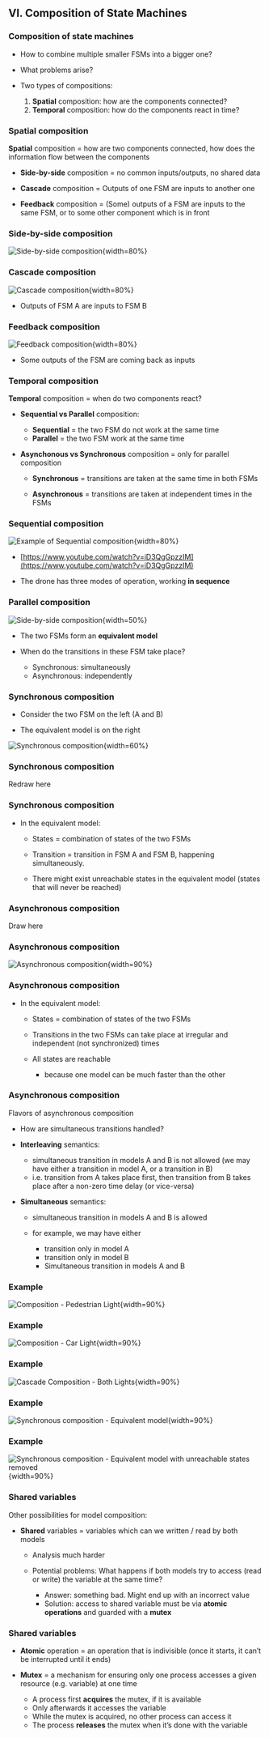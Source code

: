 ## VI. Composition of State Machines

### Composition of state machines

- How to combine multiple smaller FSMs into a bigger one?

- What problems arise?

- Two types of compositions:

  1. **Spatial** composition: how are the components connected?
  2. **Temporal** composition: how do the components react in time?


### Spatial composition

**Spatial** composition = how are two components connected, how does the information flow between the components 

  - **Side-by-side** composition = no common inputs/outputs, no shared data
  
  - **Cascade** composition = Outputs of one FSM are inputs to another one

  - **Feedback** composition = (Some) outputs of a FSM are inputs to the same FSM, or to some other component which is in front

### Side-by-side composition

![Side-by-side composition](fig/Composition_SideBySide.png){width=80%}

### Cascade composition

![Cascade composition](fig/Composition_Cascade.png){width=80%}

- Outputs of FSM A are inputs to FSM B

### Feedback composition

![Feedback composition](fig/Composition_Feedback.png){width=80%}

- Some outputs of the FSM are coming back as inputs

### Temporal composition

**Temporal** composition = when do two components react?

  - **Sequential vs Parallel** composition:

    - **Sequential** = the two FSM do not work at the same time
    - **Parallel** = the two FSM work at the same time
    
  
  - **Asynchonous vs Synchronous** composition = only for parallel composition
    
    - **Synchronous** = transitions are taken at the same time in
both FSMs

    - **Asynchronous** = transitions are taken at independent times in
the FSMs
  
  
### Sequential composition  
  
![Example of Sequential composition](fig/Composition_SequentialExample.png){width=80%}

- [https://www.youtube.com/watch?v=iD3QgGpzzIM](https://www.youtube.com/watch?v=iD3QgGpzzIM)

- The drone has three modes of operation, working **in sequence**


### Parallel composition

![Side-by-side composition](fig/Composition_SideBySide.png){width=50%}

- The two FSMs form an **equivalent model**

- When do the transitions in these FSM take place?

  - Synchronous: simultaneously
  - Asynchronous: independently


### Synchronous composition

- Consider the two FSM on the left (A and B)

- The equivalent model is on the right

![Synchronous composition](fig/Composition_SynchronousExample.png){width=60%}

### Synchronous composition

Redraw here

### Synchronous composition

- In the equivalent model:

  - States = combination of states of the two FSMs
  - Transition = transition in FSM A and FSM B, happening simultaneously.

  - There might exist unreachable states in the equivalent model (states that will never be reached)

### Asynchronous composition

Draw here

### Asynchronous composition

![Asynchronous composition](fig/Composition_AsyncExample.png){width=90%}


### Asynchronous composition

- In the equivalent model:

  - States = combination of states of the two FSMs
  - Transitions in the two FSMs can take place at irregular
and independent (not synchronized) times

  - All states are reachable
    - because one model can be much faster than the other

### Asynchronous composition

Flavors of asynchronous composition

- How are simultaneous transitions handled?
- **Interleaving** semantics:

  - simultaneous transition in models A and B is not allowed (we may
have either a transition in model A, or a transition in B)
  - i.e. transition from A takes place first, then transition from B
takes place after a non-zero time delay (or vice-versa)

- **Simultaneous** semantics:

  - simultaneous transition in models A and B is allowed
  - for example, we may have either
  
    - transition only in model A
    - transition only in model B
    - Simultaneous transition in models A and B


### Example

![Composition - Pedestrian Light](fig/Composition_PedLight.png){width=90%}

### Example

![Composition - Car Light](fig/Composition_CarLight.png){width=90%}

### Example

![Cascade Composition - Both Lights](fig/Composition_PedAndCarLight.png){width=90%}

### Example

![Synchronous composition - Equivalent model](fig/Composition_PedAndCarLightSync1.png){width=90%}

### Example

![Synchronous composition - Equivalent model with unreachable states removed](fig/Composition_PedAndCarLightSync1.png){width=90%}

### Shared variables

Other possibilities for model composition:

- **Shared** variables = variables which can we written / read by both models

  - Analysis much harder
  - Potential problems:  What happens if both models try to access (read or write) the variable at the same time?
  
    - Answer: something bad. Might end up with an incorrect value
    - Solution: access to shared variable must be via **atomic
operations** and guarded with a **mutex**

### Shared variables

- **Atomic** operation = an operation that is indivisible (once
  it starts, it can’t be interrupted until it ends)

- **Mutex** = a mechanism for ensuring only one process
accesses a given resource (e.g. variable) at one time
  - A process first **acquires** the mutex, if it is available
  - Only afterwards it accesses the variable
  - While the mutex is acquired, no other process can access it
  - The process **releases** the mutex when it’s done with the
variable
